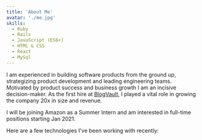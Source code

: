 ```yaml
---
title: 'About Me'
avatar: './me.jpg'
skills:
  - Ruby
  - Rails
  - JavaScript (ES6+)
  - HTML & CSS
  - React
  - MySql
---
```


I am experienced in building software products from the ground up, strategizing product development and leading engineering teams. Motivated by product success and business growth I am an incisive decision-maker. As the first hire at [BlogVault](https://blogvault.net), I played a vital role in growing the company 20x in size and revenue.

I will be joining Amazon as a Summer Intern and am interested in full-time positions starting Jan 2021.

Here are a few technologies I've been working with recently:
